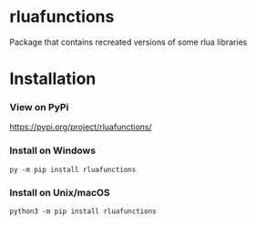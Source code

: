 # rluafunctions
Package that contains recreated versions of some rlua libraries
# Installation
### View on PyPi
https://pypi.org/project/rluafunctions/
### Install on Windows
```
py -m pip install rluafunctions
```
### Install on Unix/macOS
```
python3 -m pip install rluafunctions
```
